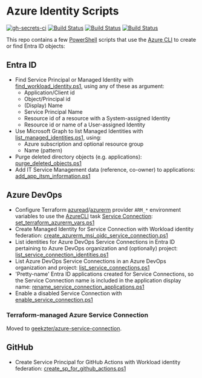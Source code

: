 # Azure Identity Scripts

[![gh-secrets-ci](https://github.com/geekzter/azure-identity-scripts/actions/workflows/ci.yml/badge.svg)](https://github.com/geekzter/azure-identity-scripts/actions/workflows/ci.yml)
[![Build Status](https://dev.azure.com/geekzter/Pipeline%20Playground/_apis/build/status%2Fidentity-azdo-pwsh-ci?branchName=main&label=azdo-pwsh-ci)](https://dev.azure.com/geekzter/Pipeline%20Playground/_build/latest?definitionId=7&branchName=main)
[![Build Status](https://dev.azure.com/geekzter/Pipeline%20Playground/_apis/build/status%2Fidentity-pwsh-ci?branchName=main&label=pwsh-ci)](https://dev.azure.com/geekzter/Pipeline%20Playground/_build/latest?definitionId=6&branchName=main)
[![Build Status](https://dev.azure.com/geekzter/Pipeline%20Playground/_apis/build/status%2Fterraform-azure-environment-variables?branchName=main&label=create-oidc-token-ci)](https://dev.azure.com/geekzter/Pipeline%20Playground/_build/latest?definitionId=11&branchName=main)

This repo contains a few [PowerShell](https://github.com/PowerShell/PowerShell) scripts that use the [Azure CLI](https://github.com/Azure/azure-cli) to create or find Entra ID objects:

## Entra ID

- Find Service Principal or Managed Identity with [find_workload_identity.ps1](scripts/find_workload_identity.ps1), using any of these as argument:
  - Application/Client id
  - Object/Principal id
  - (Display) Name
  - Service Principal Name
  - Resource id of a resource with a System-assigned Identity
  - Resource id or name of a User-assigned Identity
- Use Microsoft Graph to list Managed Identities with [list_managed_identities.ps1](scripts/list_managed_identities.ps1), using:
  - Azure subscription and optional resource group
  - Name (pattern)
- Purge deleted directory objects (e.g. applications): [purge_deleted_objects.ps1](scripts/purge_deleted_objects.ps1)
- Add IT Service Management data (reference, co-owner) to applications: [add_app_itsm_information.ps1](scripts/add_app_itsm_information.ps1)

## Azure DevOps

- Configure Terraform [azuread](https://registry.terraform.io/providers/hashicorp/azuread/latest/docs#authenticating-to-azure-active-directory)/[azurerm](https://registry.terraform.io/providers/hashicorp/azurerm/latest/docs#authenticating-to-azure) provider `ARM_*` environment variables to use the [AzureCLI](https://learn.microsoft.com/azure/devops/pipelines/tasks/reference/azure-cli-v2?view=azure-pipelines) task [Service Connection](https://learn.microsoft.com/azure/devops/pipelines/library/connect-to-azure?view=azure-devops):  
  [set_terraform_azurerm_vars.ps1](scripts/azure-devops/set_terraform_azurerm_vars.ps1)
- Create Managed Identity for Service Connection with Workload identity federation: [create_azurerm_msi_oidc_service_connection.ps1](scripts/azure-devops/create_azurerm_msi_oidc_service_connection.ps1)
- List identities for Azure DevOps Service Connections in Entra ID pertaining to Azure DevOps organization and (optionally) project: [list_service_connection_identities.ps1](scripts/azure-devops/list_service_connection_identities.ps1)
- List Azure DevOps Service Connections in an Azure DevOps organization and project: [list_service_connections.ps1](scripts/azure-devops/list_service_connections.ps1)
- 'Pretty-name' Entra ID applications created for Service Connections, so the Service Connection name is included in the application display name: [rename_service_connection_applications.ps1](scripts/azure-devops/rename_service_connection_applications.ps1)
- Enable a disabled Service Connection with [enable_service_connection.ps1](scripts/azure-devops/enable_service_connection.ps1)
  
### Terraform-managed Azure Service Connection

Moved to [geekzter/azure-service-connection](https://github.com/geekzter/azure-service-connection).

## GitHub

- Create Service Principal for GitHub Actions with Workload identity federation: [create_sp_for_github_actions.ps1](scripts/github/github-actions.md)   



